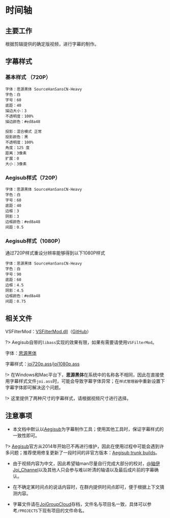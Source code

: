 # 时间轴

## 主要工作

根据剪辑提供的确定版视频，进行字幕的制作。

## 字幕样式

### 基本样式 （720P）

```字幕样式参数
字体：思源黑体 SourceHanSansCN-Heavy
字色：白
字号：60
底距：40
描边大小：3
不透明度：100%
描边颜色：#ed8a48

投影：混合模式 正常
投影颜色：黑
不透明度：100%
角度：125 度
距离：3像素
扩展：0
大小：3像素
```
### Aegisub样式（720P）

```
字体：思源黑体 SourceHanSansCN-Heavy
字色：白
字号：60
底距：40
边框：3
阴影：3
边框颜色：#ed8a48
间距：0.5
```

### Aegisub样式（1080P）

通过720P样式重设分辨率能够得到以下1080P样式

```
字体：思源黑体 SourceHanSansCN-Heavy
字色：白
字号：90
底距：60
边框：4.5
阴影：4.5
边框颜色：#ed8a48
间距：0.75
```

## 相关文件

VSFilterMod：<a href="../assets/VSFilterMod.dll" target="_blank">VSFilterMod.dll</a>（[GitHub](https://github.com/sorayuki/VSFilterMod)）

?> Aegisub自带的`libass`实现的效果有限，如果有需要请使用`VSFilterMod`。

字体：<a href="../assets/思源黑体SourceHanSansCN-Heavy.otf" target="_blank">思源黑体</a>

字幕样式：<a href="../assets/joi720.ass" target="_blank">joi720p.ass</a>/<a href="../assets/joi1080.ass" target="_blank">joi1080p.ass</a>

!> 在Windows和Mac平台下，**思源黑体**在系统中的名称各不相同，因此在直接使用字幕样式文件`joi.ass`时，可能会导致字幕字体异常；在`样式管理器`中重新设置下字幕字体即可解决这个问题。

!> 这里提供了两种尺寸的字幕样式，请根据视频尺寸进行选择。

## 注意事项

- 本文档中默认以[Aegisub](http://www.aegisub.org/)为字幕制作工具；使用其他工具时，保证字幕样式的一致性即可。

?> [Aegisub](http://www.aegisub.org/)官方从2014年开始已不再进行维护，因此在使用过程中可能会遇到许多问题；推荐使用修复更新了一段时间的非官方版本：[Aegisub trunk builds](http://plorkyeran.com/aegisub/)。

- 由于视频内容为中文，因此希望轴man尽量自行完成大部分的校对，[@轴伊Joi_Channel](https://space.bilibili.com/61639371)以及其他人只会参与难以听清的轴语以及最后成片前的字幕确认。

- 在不确定某时间点的说话内容时，在群内提供时间点即可，便于根据上下文猜测内容。

- 字幕文件请在[JoiGroupCloud](https://pan.joi-club.cn)存档，文件名与项目名一致，具体可以参考`/PROJECTS`下现有项目的文件命名。